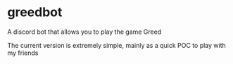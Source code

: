 # greedbot
A discord bot that allows you to play the game Greed

The current version is extremely simple, mainly as a quick POC to play with my friends
